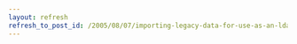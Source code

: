 ```yaml
---
layout: refresh
refresh_to_post_id: /2005/08/07/importing-legacy-data-for-use-as-an-ldap-addressbook
---
```

